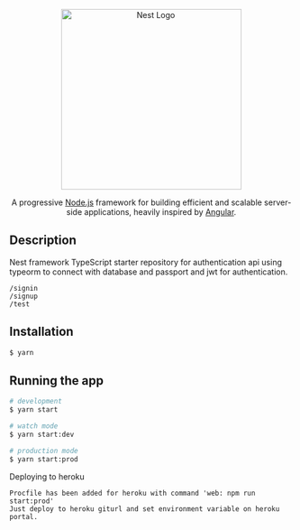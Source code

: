 <p align="center">
  <a href="http://nestjs.com/" target="blank"><img src="https://nestjs.com/img/logo_text.svg" width="320" alt="Nest Logo" /></a>
</p>

[travis-image]: https://api.travis-ci.org/nestjs/nest.svg?branch=master
[travis-url]: https://travis-ci.org/nestjs/nest
[linux-image]: https://img.shields.io/travis/nestjs/nest/master.svg?label=linux
[linux-url]: https://travis-ci.org/nestjs/nest

  <p align="center">A progressive <a href="http://nodejs.org" target="blank">Node.js</a> framework for building efficient and scalable server-side applications, heavily inspired by <a href="https://angular.io" target="blank">Angular</a>.</p>
    <p align="center">

## Description

Nest framework TypeScript starter repository for authentication api using typeorm to connect with database and passport and jwt for authentication.
```
/signin
/signup
/test
```


## Installation

```bash
$ yarn
```

## Running the app

```bash
# development
$ yarn start

# watch mode
$ yarn start:dev

# production mode
$ yarn start:prod
```

Deploying to heroku
```
Procfile has been added for heroku with command 'web: npm run start:prod'
Just deploy to heroku giturl and set environment variable on heroku portal.
```